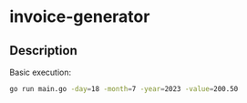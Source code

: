 # invoice-generator


## Description

Basic execution:

```bash
go run main.go -day=18 -month=7 -year=2023 -value=200.50
```